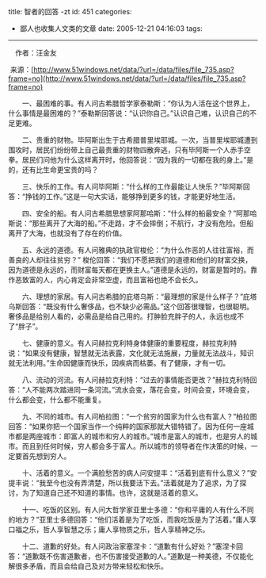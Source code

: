 title: 智者的回答  -zt
id: 451
categories:
  - 鄙人也收集人文类的文章
date: 2005-12-21 04:16:03
tags:
---

<div id="msgcns!9697D6160EFEBC17!480" class="bvMsg"><div>

　作者：汪金友

 来源：[http://www.51windows.net/data/?url=/data/files/file_735.asp?frame=no](http://www.51windows.net/data/?url=/data/files/file_735.asp?frame=no)

　　一、最困难的事。有人问古希腊哲学家泰勒斯：“你认为人活在这个世界上，什么事情是最困难的？”泰勒斯回答说：“认识你自己。”认识自己难，认识自己的不足更难。 

　　二、贵重的财物。毕阿斯出生于古希腊普里埃耶城。一次，当普里埃耶城遭到围攻时，居民们纷纷带上自己最贵重的财物四散奔逃，只有毕阿斯一个人赤手空拳。居民们问他为什么这样离开时，他回答说：“因为我的一切都在我的身上。”是的，还有比生命更宝贵的吗？ 

　　三、快乐的工作。有人问毕阿斯：“什么样的工作最能让人快乐？”毕阿斯回答：“挣钱的工作。”这是一句大实话，能够挣到更多的钱，才能更好地生活。 

　　四、安全的船。有人问古希腊思想家阿那哈斯：“什么样的船最安全？”阿那哈斯说：“那些离开了大海的船。”不走路，才不会摔倒；不航行，才没有危险。但船离开了大海，也就没有了存在的价值。 

　　五、永远的道德。有人问雅典的执政官梭伦：“为什么作恶的人往往富裕，而善良的人却往往贫穷？” 梭伦回答：“我们不愿把我们的道德和他们的财富交换，因为道德是永远的，而财富每天都在更换主人。”道德是永远的，财富是暂时的。靠作恶致富的人，内心肯定会非常空虚，而且富裕也绝不会长久。 

　　六、理想的家居。有人问古希腊的庇塔乌斯：“最理想的家是什么样子？”庇塔乌斯回答：“既没有什么奢侈品，也不缺少必需品。”这个回答很理智，也很聪明。奢侈品是给别人看的，必需品是给自己用的。打肿脸充胖子的人，永远也成不了“胖子”。 

　　七、健康的意义。有人问赫拉克利特身体健康的重要程度，赫拉克利特说：“如果没有健康，智慧就无法表露，文化就无法施展，力量就无法战斗，知识就无法利用。”生命因健康而快乐，因疾病而枯萎。有了健康，才有一切。 

　　八、流动的河流。有人问赫拉克利特：“过去的事情能否更改？”赫拉克利特回答：“人不能两次踏进同一条河流。”流水会变，落花会变，时间会变，环境会变，什么都会变，什么都不能重复。 

　　九、不同的城市。有人问柏拉图：“一个贫穷的国家为什么也有富人？”柏拉图回答：“如果你把一个国家当作一个纯粹的国家那就大错特错了。因为任何一座城市都是两座城市：即富人的城市和穷人的城市。”城市是富人的城市，也是穷人的城市。而且到任何时候，穷人都会多于富人。所以城市的领导者在作决策的时候，一定要首先想到穷人。 

　　十、活着的意义。一个满脸愁苦的病人问安提丰：“活着到底有什么意义？”安提丰说：“我至今也没有弄清楚，所以我要活下去。”活着就是为了追求，为了探讨，为了知道自己还不知道的事情。也许，这就是活着的意义。 

　　十一、吃饭的区别。有人问大哲学家亚里士多德：“你和平庸的人有什么不同的地方？”亚里士多德回答：“他们活着是为了吃饭，而我吃饭是为了活着。”庸人享口福之乐，哲人享智慧之乐；庸人享物质之乐，哲人享精神之乐。 

　　十二、道歉的好处。有人问政治家塞涅卡：“道歉有什么好处？”塞涅卡回答：“道歉既不伤害道歉者，也不伤害接受道歉的人。”道歉是一种美德，不仅能化解很多矛盾，而且会给自己及对方带来轻松和快乐。
</div></div>